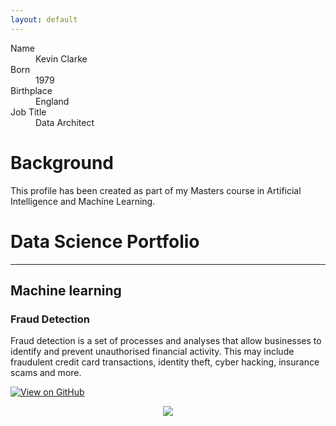 ```yaml
---
layout: default
---
```



<dl>
<dt>Name</dt>
<dd>Kevin Clarke</dd>
<dt>Born</dt>
<dd>1979</dd>
<dt>Birthplace</dt>
<dd>England</dd>
<dt>Job Title</dt>
<dd>Data Architect</dd>
</dl>

# Background

This profile has been created as part of my Masters course in Artificial Intelligence and Machine Learning.

# Data Science Portfolio

---

## Machine learning

### Fraud Detection

Fraud detection is a set of processes and analyses that allow businesses to identify and prevent unauthorised financial activity. This may include fraudulent credit card transactions, identity theft, cyber hacking, insurance scams and more.

[![View on GitHub](https://img.shields.io/badge/GitHub-View_on_GitHub-blue?logo=GitHub)](https://github.com/sajankedia/fraud_detection)

<center><img src="images/finance.jpg"/></center>
